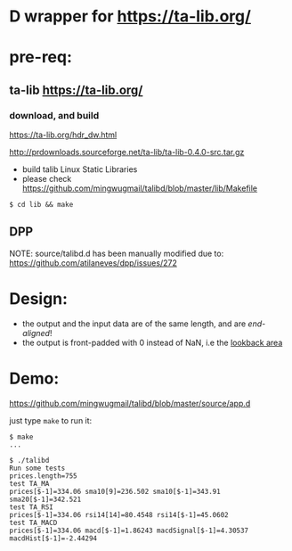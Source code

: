 

# D wrapper for https://ta-lib.org/

# pre-req:
## ta-lib https://ta-lib.org/
### download, and build

https://ta-lib.org/hdr_dw.html

http://prdownloads.sourceforge.net/ta-lib/ta-lib-0.4.0-src.tar.gz

* build talib Linux Static Libraries
* please check https://github.com/mingwugmail/talibd/blob/master/lib/Makefile
```
$ cd lib && make
```

## DPP
NOTE: source/talibd.d has been manually modified due to: 
https://github.com/atilaneves/dpp/issues/272


# Design:

* the output and the input data are of the same length, and are *end-aligned*!
* the output is front-padded with 0 instead of NaN, i.e the [lookback area](https://www.ta-lib.org/d_api/d_api.html#Output%20Size)

# Demo:

https://github.com/mingwugmail/talibd/blob/master/source/app.d

just type `make` to run it:
```
$ make
...

$ ./talibd
Run some tests
prices.length=755
test TA_MA
prices[$-1]=334.06 sma10[9]=236.502 sma10[$-1]=343.91 sma20[$-1]=342.521
test TA_RSI
prices[$-1]=334.06 rsi14[14]=80.4548 rsi14[$-1]=45.0602
test TA_MACD
prices[$-1]=334.06 macd[$-1]=1.86243 macdSignal[$-1]=4.30537 macdHist[$-1]=-2.44294

```
